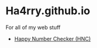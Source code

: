 # Ha4rry.github.io

For all of my web stuff

* [Happy Number Checker (HNC)](https://ha4rry.github.io/hnc)
